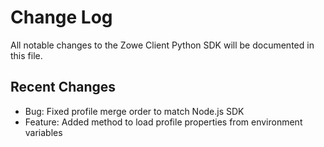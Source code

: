 # Change Log

All notable changes to the Zowe Client Python SDK will be documented in this file.

## Recent Changes

- Bug: Fixed profile merge order to match Node.js SDK 
- Feature: Added method to load profile properties from environment variables
